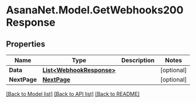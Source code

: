 # AsanaNet.Model.GetWebhooks200Response

## Properties

Name | Type | Description | Notes
------------ | ------------- | ------------- | -------------
**Data** | [**List&lt;WebhookResponse&gt;**](WebhookResponse.md) |  | [optional] 
**NextPage** | [**NextPage**](NextPage.md) |  | [optional] 

[[Back to Model list]](../README.md#documentation-for-models) [[Back to API list]](../README.md#documentation-for-api-endpoints) [[Back to README]](../README.md)


